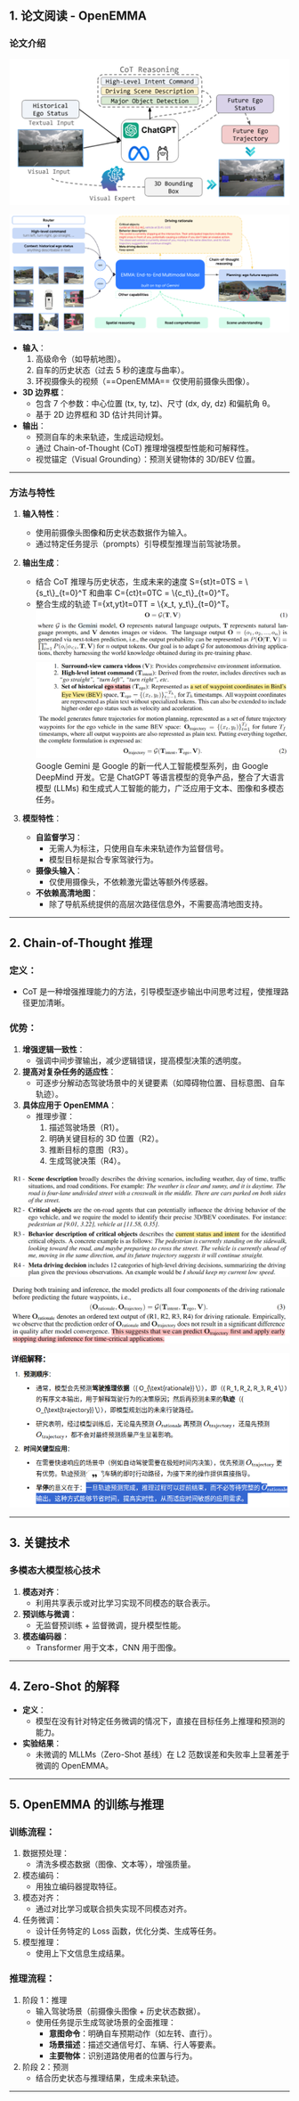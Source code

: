 ## 1\. 论文阅读 - OpenEMMA

### **论文介绍**

**![9fc885f4cbd8cbabc5ecfd410776da0b.png](../_resources/9fc885f4cbd8cbabc5ecfd410776da0b.png)**

**![6f78b8f2d60007ff57d77b155b3b0403.png](../_resources/6f78b8f2d60007ff57d77b155b3b0403.png)**

- **输入**：
    1.  高级命令（如导航地图）。
    2.  自车的历史状态（过去 5 秒的速度与曲率）。
    3.  环视摄像头的视频（==OpenEMMA== 仅使用前摄像头图像）。
- **3D 边界框**：
    - 包含 7 个参数：中心位置 (tx, ty, tz)、尺寸 (dx, dy, dz) 和偏航角 θ。
    - 基于 2D 边界框和 3D 估计共同计算。
- **输出**：
    - 预测自车的未来轨迹，生成运动规划。
    - 通过 Chain-of-Thought (CoT) 推理增强模型性能和可解释性。
    - 视觉锚定（Visual Grounding）：预测关键物体的 3D/BEV 位置。

* * *

### **方法与特性**

1.  **输入特性**：
    
    - 使用前摄像头图<span style="color: #000000;">像和历</span>史状态数据作为输入。
    - 通过特定任务提示（prompts）引导模型推理当前驾驶场景。
2.  **输出生成**：
    
    - 结合 CoT 推理与历史状态，生成未来的速度 S={st}t=0TS = \\{s_t\\}\_{t=0}^T 和曲率 C={ct}t=0TC = \\{c_t\\}\_{t=0}^T。
    - 整合生成的轨迹 T={xt,yt}t=0TT = \\{x_t, y_t\\}\_{t=0}^T。![d750b93276a356ccd8107c40b6cea18c.png](../_resources/d750b93276a356ccd8107c40b6cea18c.png)![2fd3f9c9f83e24719dda9a64af6c23a8.png](../_resources/2fd3f9c9f83e24719dda9a64af6c23a8.png)Google Gemini 是 Google 的新一代人工智能模型系列，由 Google DeepMind 开发。它是 ChatGPT 等语言模型的竞争产品，整合了大语言模型 (LLMs) 和生成式人工智能的能力，广泛应用于文本、图像和多模态任务。
3.  **模型特性**：
    
    - **自监督学习**：
        - 无需人为标注，只使用自车未来轨迹作为监督信号。
        - 模型目标是拟合专家驾驶行为。
    - **摄像头输入**：
        - 仅使用摄像头，不依赖激光雷达等额外传感器。
    - **不依赖高清地图**：
        - 除了导航系统提供的高层次路径信息外，不需要高清地图支持。

* * *

## 2\. Chain-of-Thought 推理

### **定义**：

- CoT 是一种增强推理能力的方法，引导模型逐步输出中间思考过程，使推理路径更加清晰。

### **优势**：

1.  **增强逻辑一致性**：
    - 强调中间步骤输出，减少逻辑错误，提高模型决策的透明度。
2.  **提高对复杂任务的适应性**：
    - 可逐步分解动态驾驶场景中的关键要素（如障碍物位置、目标意图、自车轨迹）。
3.  **具体应用于 OpenEMMA**：
    - 推理步骤：
        1.  描述驾驶场景（R1）。
        2.  明确关键目标的 3D 位置（R2）。
        3.  推断目标的意图（R3）。
        4.  生成驾驶决策（R4）。

![5360844b4d10abd196724f6004365e04.png](../_resources/5360844b4d10abd196724f6004365e04.png)

![c5076c3fd8e831f485cce1e4129a593c.png](../_resources/c5076c3fd8e831f485cce1e4129a593c.png)

![f64943b3f7e5127c783762c0111765fc.png](../_resources/f64943b3f7e5127c783762c0111765fc.png)

* * *

## 3\. 关键技术

### **多模态大模型核心技术**

1.  **模态对齐**：
    - 利用共享表示或对比学习实现不同模态的联合表示。
2.  **预训练与微调**：
    - 无监督预训练 + 监督微调，提升模型性能。
3.  **模态编码器**：
    - Transformer 用于文本，CNN 用于图像。

* * *

## 4\. Zero-Shot 的解释

- **定义**：
    - 模型在没有针对特定任务微调的情况下，直接在目标任务上推理和预测的能力。
- **实验结果**：
    - 未微调的 MLLMs（Zero-Shot 基线）在 L2 范数误差和失败率上显著差于微调的 OpenEMMA。

* * *

## 5\. OpenEMMA 的训练与推理

### **训练流程**：

1.  数据预处理：
    - 清洗多模态数据（图像、文本等），增强质量。
2.  模态编码：
    - 用独立编码器提取特征。
3.  模态对齐：
    - 通过对比学习或联合损失实现不同模态对齐。
4.  任务微调：
    - 设计任务特定的 Loss 函数，优化分类、生成等任务。
5.  模型推理：
    - 使用上下文信息生成结果。

### **推理流程**：

1.  阶段 1：推理
    - 输入驾驶场景（前摄像头图像 + 历史状态数据）。
    - 使用任务提示生成驾驶场景的全面推理：
        - **意图命令**：明确自车预期动作（如左转、直行）。
        - **场景描述**：描述交通信号灯、车辆、行人等要素。
        - **主要物体**：识别道路使用者的位置与行为。
2.  阶段 2：预测
    - 结合历史状态与推理结果，生成未来轨迹。

* * *

&nbsp;